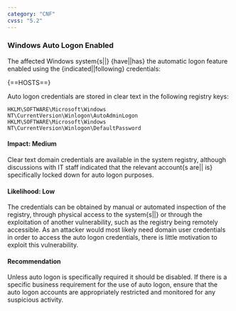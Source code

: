 ```yaml
---
category: "CNF"
cvss: "5.2"
---
```

### Windows Auto Logon Enabled
The affected Windows system{s||} {have||has} the automatic logon feature enabled using the {indicated||following} credentials:

{==HOSTS==}

Auto logon credentials are stored in clear text in the following registry keys:

```
HKLM\SOFTWARE\Microsoft\Windows NT\CurrentVersion\Winlogon\AutoAdminLogon
HKLM\SOFTWARE\Microsoft\Windows NT\CurrentVersion\Winlogon\DefaultPassword
```
#### Impact: Medium
Clear text domain credentials are available in the system registry, although discussions with IT staff indicated that the relevant account{s are|| is} specifically locked down for auto logon purposes.
#### Likelihood: Low
The credentials can be obtained by manual or automated inspection of the registry, through physical access to the system{s||} or through the exploitation of another vulnerability, such as the registry being remotely accessible. As an attacker would most likely need domain user credentials in order to access the auto logon credentials, there is little motivation to exploit this vulnerability.
#### Recommendation
Unless auto logon is specifically required it should be disabled. If there is a specific business requirement for the use of auto logon, ensure that the auto logon accounts are appropriately restricted and monitored for any suspicious activity.
